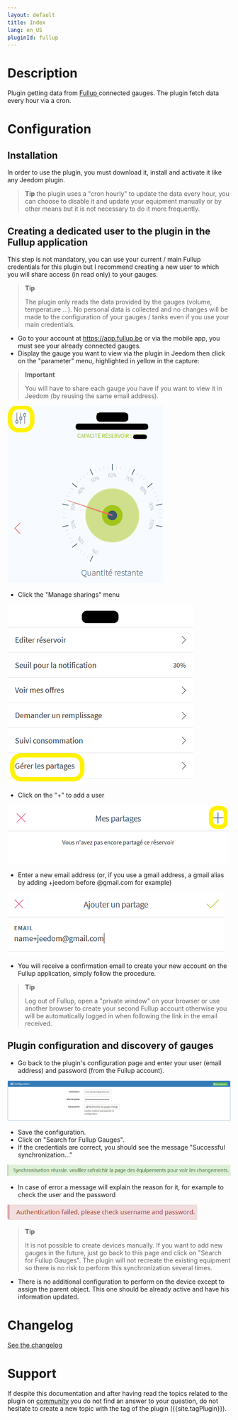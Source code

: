 ```yaml
---
layout: default
title: Index
lang: en_US
pluginId: fullup
---
```


# Description

Plugin getting data from <a href="https://fullup.be/" target="_blank"> Fullup </a>connected gauges. The plugin fetch data every hour via a cron.

# Configuration

## Installation

In order to use the plugin, you must download it, install and activate it like any Jeedom plugin.

> **Tip**
> the plugin uses a "cron hourly" to update the data every hour, you can choose to disable it and update your equipment manually or by other means but it is not necessary to do it more frequently.

## Creating a dedicated user to the plugin in the Fullup application

This step is not mandatory, you can use your current / main Fullup credentials for this plugin but I recommend creating a new user to which you will share access (in read only) to your gauges.

> **Tip**
>
> The plugin only reads the data provided by the gauges (volume, temperature ...).
> No personal data is collected and no changes will be made to the configuration of your gauges / tanks even if you use your main credentials.

- Go to your account at <https://app.fullup.be> or via the mobile app, you must see your already connected gauges.
- Display the gauge you want to view via the plugin in Jeedom then click on the "parameter" menu, highlighted in yellow in the capture:

> **Important**
>
> You will have to share each gauge you have if you want to view it in Jeedom (by reusing the same email address).

![Fullup configuration](../images/fullup_dashboard.png "Fullup configuration")

- Click the "Manage sharings" menu

![Manage sharings](../images/fullup_settings.png "Manage sharings")

- Click on the "+" to add a user

![My sharings](../images/fullup_partages.png "My sharings")

- Enter a new email address (or, if you use a gmail address, a gmail alias by adding +jeedom before @gmail.com for example)

![Add a sharing](../images/fullup_utilisateurs.png "Add a sharing")

- You will receive a confirmation email to create your new account on the Fullup application, simply follow the procedure.

> **Tip**
>
> Log out of Fullup, open a "private window" on your browser or use another browser to create your second Fullup account otherwise you will be automatically logged in when following the link in the email received.

## Plugin configuration and discovery of gauges

- Go back to the plugin's configuration page and enter your user (email address) and password (from the Fullup account).

![Plugin configuration](../images/plugin_config.png "Plugin configuration")

- Save the configuration.
- Click on "Search for Fullup Gauges".
- If the credentials are correct, you should see the message "Successful synchronization..."

![Successful synchronization](../images/sync_success.png "Successful synchronization")

- In case of error a message will explain the reason for it, for example to check the user and the password

![Error](../images/sync_failure.png "Error")

> **Tip**
>
> It is not possible to create devices manually.
> If you want to add new gauges in the future, just go back to this page and click on "Search for Fullup Gauges".
> The plugin will not recreate the existing equipment so there is no risk to perform this synchronization several times.

- There is no additional configuration to perform on the device except to assign the parent object. This one should be already active and have his information updated.

# Changelog

[See the changelog](./changelog)

# Support

If despite this documentation and after having read the topics related to the plugin on [community]({{site.forum}}) you do not find an answer to your question, do not hesitate to create a new topic with the tag of the plugin ({{site.tagPlugin}}).
